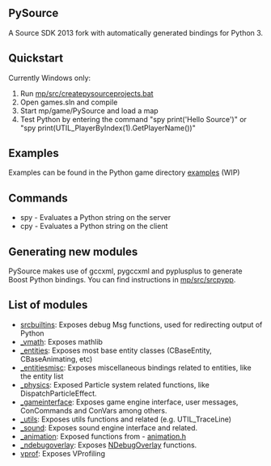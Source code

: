## PySource
A Source SDK 2013 fork with automatically generated bindings for Python 3.

## Quickstart
Currently Windows only:
1. Run [mp/src/createpysourceprojects.bat](mp/src/createpysourceprojects.bat) 
2. Open games.sln and compile
3. Start mp/game/PySource and load a map
4. Test Python by entering the command "spy print('Hello Source')" or "spy print(UTIL_PlayerByIndex(1).GetPlayerName())"

## Examples
Examples can be found in the Python game directory [examples](mp/game/pysource/python/examples) (WIP)

## Commands
- spy - Evaluates a Python string on the server
- cpy - Evaluates a Python string on the client

## Generating new modules
PySource makes use of gccxml, pygccxml and pyplusplus to generate Boost Python bindings.
You can find instructions in [mp/src/srcpypp](mp/src/srcpypp).

## List of modules
- [srcbuiltins]([mp/src/game/shared/python/modules/srcbuiltins.py): Exposes debug Msg functions, used for redirecting output of Python
- [_vmath]([mp/src/game/shared/python/modules/_vmath.py): Exposes mathlib
- [_entities]([mp/src/game/shared/python/modules/entities.py): Exposes most base entity classes (CBaseEntity, CBaseAnimating, etc)
- [_entitiesmisc]([mp/src/game/shared/python/modules/_entitiesmisc.py): Exposes miscellaneous bindings related to entities, like the entity list
- [_physics]([mp/src/game/shared/python/modules/_physics.py): Exposed Particle system related functions, like DispatchParticleEffect.
- [_gameinterface]([mp/src/game/shared/python/modules/_gameinterface.py): Exposes game engine interface, user messages, ConCommands and ConVars among others.
- [_utils]([mp/src/game/shared/python/modules/_utils.py): Exposes utils functions and related (e.g. UTIL_TraceLine)
- [_sound]([mp/src/game/shared/python/modules/_sound.py): Exposes sound engine interface and related.
- [_animation]([mp/src/game/shared/python/modules/_animation.py): Exposed functions from - [animation.h](mp/src/game/shared/animation.h)
- [_ndebugoverlay]([mp/src/game/shared/python/python/modules/_ndebugoverlay.py): Exposes [NDebugOverlay](mp/src/game/shared/debugoverlay_shared.h) functions.
- [vprof]([mp/src/game/shared/python/modules/vprof.py): Exposes VProfiling